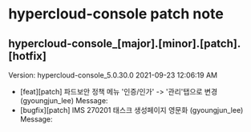 # hypercloud-console patch note
## hypercloud-console_[major].[minor].[patch].[hotfix]
Version: hypercloud-console_5.0.30.0
2021-09-23  12:06:19 AM
- [feat][patch] 파드보안 정책 메뉴 '인증/인가' -> '관리'탭으로 변경 (gyoungjun_lee) 
    Message: 
- [bugfix][patch] IMS 270201 태스크 생성페이지 영문화 (gyoungjun_lee) 
    Message: 